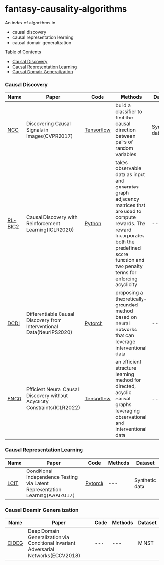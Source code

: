 # fantasy-causality-algorithms

An index of algorithms in
- causal discovery
- causal representation learning
- causal domain generalization


 Table of Contents

- [Causal Discovery](#causal-discovery)
- [Causal Representation Learning](#causal-representation-learning)
- [Causal Domain Generalization](#causal-domain-generalization)

### Causal Discovery
|Name|Paper|Code|Methods|Dataset
|---|---|---|---|---|
|[NCC](https://arxiv.org/pdf/1605.08179v2.pdf)|Discovering Causal Signals in Images(CVPR2017)|[Tensorflow](https://github.com/kyrs/NCC-experiments)|build a classifier to find the causal direction between pairs of random variables|Synthetic data|
|[RL-BIC2](https://arxiv.org/pdf/1906.04477v4.pdf)|Causal Discovery with Reinforcement Learning(ICLR2020)|[Python](https://github.com/huawei-noah/trustworthyAI)|takes observable data as input and generates graph adjacency matrices that are used to compute rewards. The reward incorporates both the predefined score function and two penalty terms for enforcing acyclicity|---|
|[DCDI](https://arxiv.org/pdf/2007.01754v2.pdf)|Differentiable Causal Discovery from Interventional Data(NeurIPS2020)|[Pytorch](https://github.com/slachapelle/dcdi)| proposing a theoretically-grounded method based on neural networks that can leverage interventional data|---|
|[ENCO](https://arxiv.org/pdf/2107.10483v3.pdf)|Efficient Neural Causal Discovery without Acyclicity Constraints(ICLR2022)|[Tensorflow](https://github.com/anony192847385/iclr2022_paper657)|an efficient structure learning method for directed, acyclic causal graphs leveraging observational and interventional data|---|

### Causal Representation Learning
|Name|Paper|Code|Methods|Dataset
|---|---|---|---|---|
|[LCIT](https://arxiv.org/pdf/2209.01547v1.pdf)|Conditional Independence Testing via Latent Representation Learning(AAAI2017)|[Pytorch](https://github.com/baosws/lcit)|---|Synthetic data

### Causal Doamin Generalization
|Name|Paper|Code|Methods|Dataset
|---|---|---|---|---|
|[CIDDG](https://openaccess.thecvf.com/content_ECCV_2018/papers/Ya_Li_Deep_Domain_Generalization_ECCV_2018_paper.pdf)|Deep Domain Generalization via Conditional Invariant Adversarial Networks(ECCV2018)|---|---|MINST

